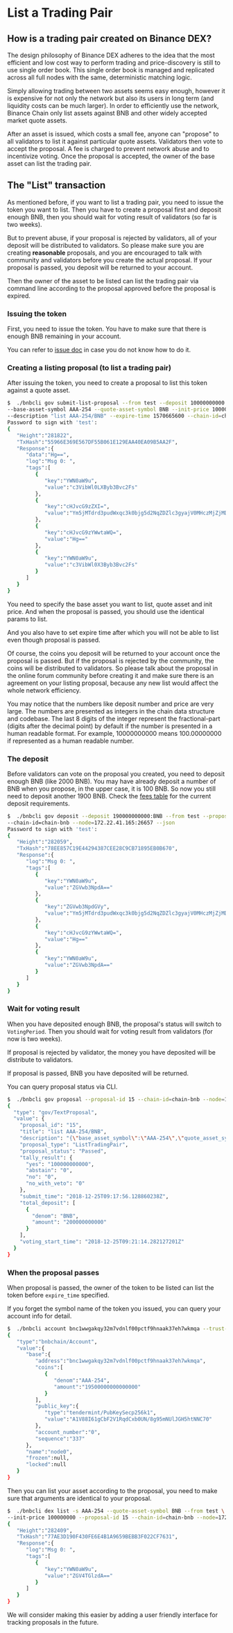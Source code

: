 # List a Trading Pair

## How is a trading pair created on Binance DEX?

The design philosophy of Binance DEX adheres to the idea that the most efficient and low cost way to perform trading and 
price-discovery is still to use single order book. This single order book is managed and replicated across all 
full nodes with the same, deterministic matching logic.

Simply allowing trading between two assets seems easy enough, however it is expensive for not only the network 
but also its users in long term (and liquidity costs can be much larger). In order to efficiently use the 
network, Binance Chain only list assets against BNB and other widely accepted market quote assets. 

After an asset is issued, which costs a small fee,
anyone can "propose" to all validators to list it against particular quote assets. 
Validators then vote to accept the proposal. 
A fee is charged to prevent network abuse and to incentivize voting.
Once the proposal is accepted, the owner of the base asset can list the trading pair.

## The "List" transaction

As mentioned before, if you want to list a trading pair, you need to issue the token you want to list. Then you have to 
create a proposal first and deposit enough BNB, then you should wait for voting result of validators (so far is two weeks).

But to prevent abuse, if your proposal is rejected by validators, all of your deposit will be distributed to 
validators. So please make sure you are creating **reasonable** proposals, and you are encouraged to talk with 
community and validators before you create the actual proposal. If your proposal is passed, you deposit 
will be returned to your account.

Then the owner of the asset to be listed can list the trading pair via command line according to the proposal 
approved before the proposal is expired.

### Issuing the token

First, you need to issue the token. You have to make sure that there is enough BNB remaining in your account.

You can refer to [issue doc](tokens.md) in case you do not know how to do it.

### Creating a listing proposal (to list a trading pair)

After issuing the token, you need to create a proposal to list this token against a quote asset.

```bash
$  ./bnbcli gov submit-list-proposal --from test --deposit 10000000000:BNB \
--base-asset-symbol AAA-254 --quote-asset-symbol BNB --init-price 100000000 --title "list AAA-254/BNB" \
--description "list AAA-254/BNB" --expire-time 1570665600 --chain-id=chain-bnb --node=172.22.41.165:26657 --json
Password to sign with 'test':
{  
   "Height":"281822",
   "TxHash":"55966E369E567DF55B061E129EAA40EA09B5AA2F",
   "Response":{  
      "data":"Hg==",
      "log":"Msg 0: ",
      "tags":[  
         {  
            "key":"YWN0aW9u",
            "value":"c3VibWl0LXByb3Bvc2Fs"
         },
         {  
            "key":"cHJvcG9zZXI=",
            "value":"Ym5jMTdrd3pudWxqc3k0bjg5d2NqZDZlc3gyajV0MHczMjZjMDN4aHly"
         },
         {  
            "key":"cHJvcG9zYWwtaWQ=",
            "value":"Hg=="
         },
         {  
            "key":"YWN0aW9u",
            "value":"c3VibWl0X3Byb3Bvc2Fs"
         }
      ]
   }
}
```

You need to specify the base asset you want to list, quote asset and init price. And when the proposal is 
passed, you should use the identical params to list.

And you also have to set expire time after which you will not be able to list even though proposal is passed.

Of course, the coins you deposit will be returned to your account once the proposal is passed. But if the proposal 
is rejected by the community, the coins will be distributed to validators. So please talk about the proposal in the 
online forum community before creating it and make sure there is an agreement on your listing proposal, because any 
new list would affect the whole network efficiency. 

You may notice that the numbers like deposit number and price are very large. The numbers are presented as integers in the chain data structure and codebase. The last 8 digits of the integer represent the fractional-part 
(digits after the decimal point) by default if the number is presented in a human readable format. For example, 
10000000000 means 100.00000000 if represented as a human readable number.

### The deposit

Before validators can vote on the proposal you created, you need to deposit enough BNB (like 2000 BNB). You 
may have already deposit a number of BNB when you propose, in the upper case, it is 100 BNB. So now you still 
need to deposit another 1900 BNB. Check the [fees table](trading-spec.md) for the current deposit requirements.

```bash
$  ./bnbcli gov deposit --deposit 190000000000:BNB --from test --proposal-id 14 
--chain-id=chain-bnb --node=172.22.41.165:26657 --json
Password to sign with 'test':
{  
   "Height":"282059",
   "TxHash":"78EE857C19E44294387CEE28C9CB71895EB0B670",
   "Response":{  
      "log":"Msg 0: ",
      "tags":[  
         {  
            "key":"YWN0aW9u",
            "value":"ZGVwb3NpdA=="
         },
         {  
            "key":"ZGVwb3NpdGVy",
            "value":"Ym5jMTdrd3pudWxqc3k0bjg5d2NqZDZlc3gyajV0MHczMjZjMDN4aHly"
         },
         {  
            "key":"cHJvcG9zYWwtaWQ=",
            "value":"Hg=="
         },
         {  
            "key":"YWN0aW9u",
            "value":"ZGVwb3NpdA=="
         }
      ]
   }
}
```

### Wait for voting result

When you have deposited enough BNB, the proposal's status will switch to `VotingPeriod`. Then you should wait
for voting result from validators (for now is two weeks).

If proposal is rejected by validator, the money you have deposited will be distribute to validators.

If proposal is passed, BNB you have deposited will be returned.

You can query proposal status via CLI.

```bash
$  ./bnbcli gov proposal --proposal-id 15 --chain-id=chain-bnb --node=172.22.41.165:26657
{
  "type": "gov/TextProposal",
  "value": {
    "proposal_id": "15",
    "title": "list AAA-254/BNB",
    "description": "{\"base_asset_symbol\":\"AAA-254\",\"quote_asset_symbol\":\"BNB\",\"init_price\":100000000,\"description\":\"list AAA-254/BNB\",\"expire_time\":\"2019-10-10T00:00:00Z\"}",
    "proposal_type": "ListTradingPair",
    "proposal_status": "Passed",
    "tally_result": {
      "yes": "100000000000",
      "abstain": "0",
      "no": "0",
      "no_with_veto": "0"
    },
    "submit_time": "2018-12-25T09:17:56.128860238Z",
    "total_deposit": [
      {
        "denom": "BNB",
        "amount": "200000000000"
      }
    ],
    "voting_start_time": "2018-12-25T09:21:14.282127201Z"
  }
}
```

### When the proposal passes

When proposal is passed, the owner of the token to be listed can list the token before `expire_time` specified.

If you forget the symbol name of the token you issued, you can query your account info for detail.
```bash
$  ./bnbcli account bnc1wwgakqy32m7vdnlf00pctf9hnaak37eh7wkmqa --trust-node --node=172.22.41.165:26657
{  
   "type":"bnbchain/Account",
   "value":{  
      "base":{  
         "address":"bnc1wwgakqy32m7vdnlf00pctf9hnaak37eh7wkmqa",
         "coins":[  
            {  
               "denom":"AAA-254",
               "amount":"19500000000000000"
            }
         ],
         "public_key":{  
            "type":"tendermint/PubKeySecp256k1",
            "value":"A1V88I61gCbF2V1RqdCxb0UN/8g95mNUlJGH5htNNC70"
         },
         "account_number":"0",
         "sequence":"337"
      },
      "name":"node0",
      "frozen":null,
      "locked":null
   }
}
```

Then you can list your asset according to the proposal, you need to make sure that arguments are identical to your 
proposal.

```bash
$  ./bnbcli dex list -s AAA-254 --quote-asset-symbol BNB --from test \
--init-price 100000000 --proposal-id 15 --chain-id=chain-bnb --node=172.22.41.165:26657 --json
{  
   "Height":"282409",
   "TxHash":"77AE3D190F430FE6E4B1A9659BEBB3F022CF7631",
   "Response":{  
      "log":"Msg 0: ",
      "tags":[  
         {  
            "key":"YWN0aW9u",
            "value":"ZGV4TGlzdA=="
         }
      ]
   }
}
```

We will consider making this easier by adding a user friendly interface for tracking proposals in the future.
